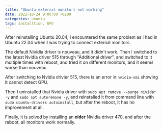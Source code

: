 ```yaml
---
title: "Ubuntu external monitors not working"
date: 2022-10-24 9:00:00 +0200
categories: ubuntu
tags: installtion, GPU
---
```


After reinstalling Ubuntu 20.04, I encountered the same problem as I had in Ubuntu 22.04 when I was trying to connect external monitors.

The default Nividia driver is nouveau, and it didn't work. 
Then I switched to the latest Nvidia driver 515 through "Additional driver", and switched to it multiple times with reboot, and tried it on different monitors, and it seems worse than nouveau.

After switching to Nvidia drivier 515, there is an error in `nvidia-smi` showing it cannot detect GPU.

Then I uninstalled that Nvidia driver with `sudo apt remove --purge nivida* -y` and `sudo apt autoremove -y`, and reinstalled it from command line with `sudo ubuntu-drivers autoinstall`, but after the reboot, it has no improvement at all.

Finally, it is solved by installing an **older** Nividia driver 470, and after the reboot, all monitors work normally. 
